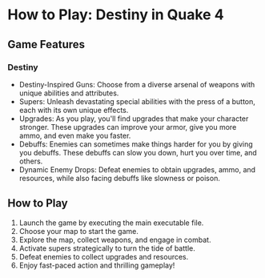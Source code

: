 # How to Play: Destiny in Quake 4
## Game Features

### Destiny

- Destiny-Inspired Guns: Choose from a diverse arsenal of weapons with unique abilities and attributes.
- Supers: Unleash devastating special abilities with the press of a button, each with its own unique effects.
- Upgrades: As you play, you'll find upgrades that make your character stronger. These upgrades can improve your armor, give you more ammo, and even make you faster.
- Debuffs: Enemies can sometimes make things harder for you by giving you debuffs. These debuffs can slow you down, hurt you over time, and others.
- Dynamic Enemy Drops: Defeat enemies to obtain upgrades, ammo, and resources, while also facing debuffs like slowness or poison.

## How to Play

1. Launch the game by executing the main executable file.
2. Choose your map to start the game.
3. Explore the map, collect weapons, and engage in combat.
4. Activate supers strategically to turn the tide of battle.
5. Defeat enemies to collect upgrades and resources.
6. Enjoy fast-paced action and thrilling gameplay!
